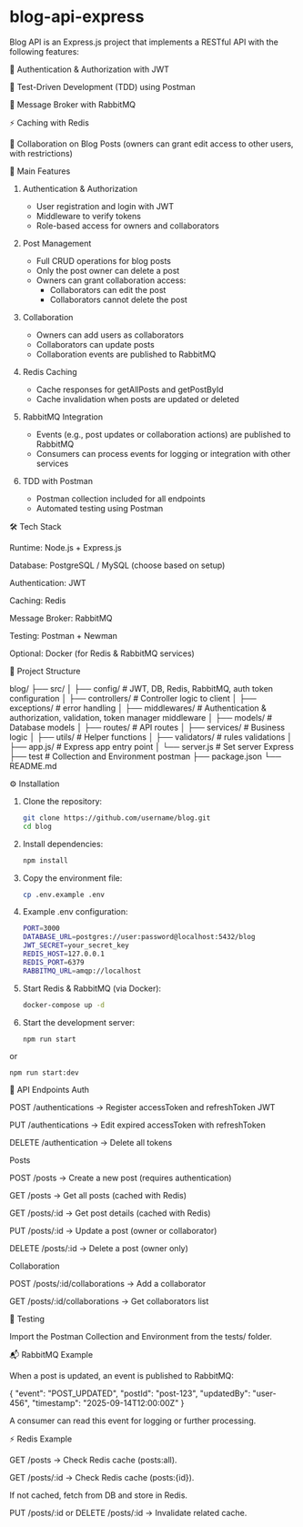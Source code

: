 # blog-api-express

Blog API is an Express.js project that implements a RESTful API with the following features:

🔐 Authentication & Authorization with JWT

🧪 Test-Driven Development (TDD) using Postman

📩 Message Broker with RabbitMQ

⚡ Caching with Redis

👥 Collaboration on Blog Posts (owners can grant edit access to other users, with restrictions)





🚀 Main Features

1. Authentication & Authorization
	* User registration and login with JWT
	* Middleware to verify tokens
	* Role-based access for owners and collaborators

2. Post Management
	* Full CRUD operations for blog posts
	* Only the post owner can delete a post
	* Owners can grant collaboration access:
		* Collaborators can edit the post
		* Collaborators cannot delete the post

3. Collaboration
	* Owners can add users as collaborators
	* Collaborators can update posts
	* Collaboration events are published to RabbitMQ

4. Redis Caching
	* Cache responses for getAllPosts and getPostById
	* Cache invalidation when posts are updated or deleted

5. RabbitMQ Integration
	* Events (e.g., post updates or collaboration actions) are published to RabbitMQ
	* Consumers can process events for logging or integration with other services

6. TDD with Postman
	* Postman collection included for all endpoints
	* Automated testing using Postman



🛠️ Tech Stack

Runtime: Node.js + Express.js

Database: PostgreSQL / MySQL (choose based on setup)

Authentication: JWT

Caching: Redis

Message Broker: RabbitMQ

Testing: Postman + Newman

Optional: Docker (for Redis & RabbitMQ services)



📂 Project Structure

blog/
├── src/
│   ├── config/        # JWT, DB, Redis, RabbitMQ, auth token configuration
│   ├── controllers/   # Controller logic to client
│   ├── exceptions/    # error handling
│   ├── middlewares/   # Authentication & authorization, validation, token manager middleware
│   ├── models/        # Database models
│   ├── routes/        # API routes
│   ├── services/      # Business logic
│   ├── utils/         # Helper functions
│   ├── validators/    # rules validations
│   ├── app.js/        # Express app entry point
│   └── server.js      # Set server Express
├── test               # Collection and Environment postman
├── package.json
└── README.md


⚙️ Installation

1. Clone the repository:
   ```bash
   git clone https://github.com/username/blog.git
   cd blog
2. Install dependencies:
    ```bash
    npm install

3. Copy the environment file:
    ```bash
    cp .env.example .env

4. Example .env configuration:
    ```bash
    PORT=3000
    DATABASE_URL=postgres://user:password@localhost:5432/blog
    JWT_SECRET=your_secret_key
    REDIS_HOST=127.0.0.1
    REDIS_PORT=6379
    RABBITMQ_URL=amqp://localhost

5. Start Redis & RabbitMQ (via Docker):
    ```bash
    docker-compose up -d

6. Start the development server:
    ```bash
    npm run start
    
  or
    
    npm run start:dev



📡 API Endpoints
Auth

POST /authentications → Register accessToken and refreshToken JWT

PUT /authentications → Edit expired accessToken with refreshToken

DELETE /authentication → Delete all tokens

Posts

POST /posts → Create a new post (requires authentication)

GET /posts → Get all posts (cached with Redis)

GET /posts/:id → Get post details (cached with Redis)

PUT /posts/:id → Update a post (owner or collaborator)

DELETE /posts/:id → Delete a post (owner only)

Collaboration

POST /posts/:id/collaborations → Add a collaborator

GET /posts/:id/collaborations → Get collaborators list


🧪 Testing

Import the Postman Collection and Environment from the tests/ folder.



📬 RabbitMQ Example

When a post is updated, an event is published to RabbitMQ:

{
  "event": "POST_UPDATED",
  "postId": "post-123",
  "updatedBy": "user-456",
  "timestamp": "2025-09-14T12:00:00Z"
}


A consumer can read this event for logging or further processing.


⚡ Redis Example

GET /posts → Check Redis cache (posts:all).

GET /posts/:id → Check Redis cache (posts:{id}).

If not cached, fetch from DB and store in Redis.

PUT /posts/:id or DELETE /posts/:id → Invalidate related cache.

